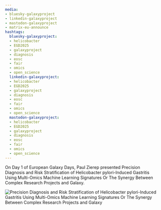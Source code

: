 ```yaml
---
media:
- bluesky-galaxyproject
- linkedin-galaxyproject
- mastodon-galaxyproject
- matrix-eu-announce
hashtags:
  bluesky-galaxyproject:
  - helicobacter
  - EGD2025
  - galaxyproject
  - diagnosis
  - eosc
  - fair
  - omics
  - open_science
  linkedin-galaxyproject:
  - helicobacter
  - EGD2025
  - galaxyproject
  - diagnosis
  - eosc
  - fair
  - omics
  - open_science
  mastodon-galaxyproject:
  - helicobacter
  - EGD2025
  - galaxyproject
  - diagnosis
  - eosc
  - fair
  - omics
  - open_science
---
```


On Day 1 of European Galaxy Days, Paul Zierep presented Precision Diagnosis and Risk Stratification of Helicobacter pylori-Induced Gastritis Using Multi-Omics Machine Learning Signatures Or The Synergy Between Complex Research Projects and Galaxy.

![Precision Diagnosis and Risk Stratification of Helicobacter pylori-Induced Gastritis Using Multi-Omics Machine Learning Signatures Or The Synergy Between Complex Research Projects and Galaxy](IMAGE_URL_HERE)